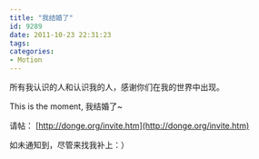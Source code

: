 ```yaml
---
title: "我结婚了"
id: 9289
date: 2011-10-23 22:31:23
tags: 
categories: 
- Motion
---
```


所有我认识的人和认识我的人，感谢你们在我的世界中出现。

This is the moment, 我结婚了~

请帖：
[http://donge.org/invite.htm](http://donge.org/invite.htm)

如未通知到，尽管来找我补上：）

&nbsp;